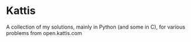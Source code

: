 # Kattis
A collection of my solutions, mainly in Python (and some in C), for various problems from open.kattis.com
